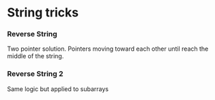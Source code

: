 # String tricks

### Reverse String

Two pointer solution. Pointers moving toward each other until reach the middle of the string.

### Reverse String 2

Same logic but applied to subarrays
